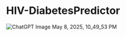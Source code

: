 # HIV-DiabetesPredictor

![ChatGPT Image May 8, 2025, 10_49_53 PM](https://github.com/user-attachments/assets/b5140203-b94b-40a2-962c-edf21bf80feb)
